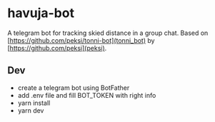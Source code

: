 # havuja-bot

A telegram bot for tracking skied distance in a group chat. Based on [https://github.com/peksi/tonni-bot](tonni_bot) by [https://github.com/peksi](peksi).

## Dev

-   create a telegram bot using BotFather
-   add .env file and fill BOT_TOKEN with right info
-   yarn install
-   yarn dev

